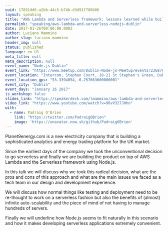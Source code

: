 ```yaml
---
uuid: 17891dd6-a2bb-44c5-b74b-d3d91f780b86
layout: speaking
title: "AWS Lambda and Serverless framework: lessons learned while building a serverless company"
permalink: "speaking/aws-lambda-and-serverless-nodejs-dublin"
date: 2017-01-26T00:00:00.000Z
author: Luciano Mammino
author_slug: luciano-mammino
header_img: null
status: published
language: en_US
meta_title: null
meta_description: null
event_name: "Node.js Dublin"
event_link: "https://www.meetup.com/Dublin-Node-js-Meetup/events/236870576/"
event_location: "Intercom, Stephen Court, 18-21 St Stephen's Green, Dublin 2, Ireland"
event_location_gps: "53.3394054,-6.257663600000001"
event_city: "Dublin"
event_days: "January 26 2017"
is_workshop: false
slides_link: "https://speakerdeck.com/lmammino/aws-lambda-and-serverless-framework-lessons-learned-while-building-a-serverless-company"
video_link: "https://www.youtube.com/watch?v=90vV327JHho"
with:
  - name: Padraig O'Brien
    link: "https://twitter.com/PadraigOBrien"
    image: 'https://unavatar.now.sh/github/PadraigOBrien'
---
```


Planet9energy.com is a new electricity company that is building a sophisticated analytics and energy trading platform for the UK market.

Since the earliest days of the company we took the unconventional decision to go serverless and finally we are building the product on top of AWS Lambda and the Serverless framework using Node.js.

In this talk we will discuss why we took this radical decision, what are the pros and cons of this approach and what are the main issues we faced as a tech team in our design and development experience.

We will discuss how normal things like testing and deployment need to be re-thought to work on a serverless fashion but also the benefits of (almost) infinite auto-scalability and the piece of mind of not having to manage hundreds of servers.

Finally we will underline how Node.js seems to fit naturally in this scenario and how it makes developing serverless applications extremely convenient.
